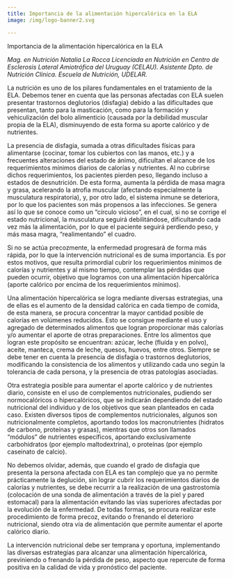 ```yaml
---
title: Importancia de la alimentación hipercalórica en la ELA
image: /img/logo-banner2.svg

---
```


<p class="f4 b lh-title mb2 primary pt4">Importancia de la alimentación hipercalórica en la ELA</p>

_Mag. en Nutrición Natalia La Rocca
Licenciada en Nutrición en Centro de Esclerosis Lateral Amiotrófica del Uruguay (CELAU). Asistente Dpto. de Nutrición Clínica. Escuela de Nutrición, UDELAR._


La nutrición es uno de los pilares fundamentales en el tratamiento de la ELA. Debemos tener en cuenta que las personas afectadas con ELA suelen presentar trastornos deglutorios (disfagia) debido a las dificultades que presentan, tanto para la masticación, como para la formación y vehiculización del bolo alimenticio (causada por la debilidad muscular propia de la ELA), disminuyendo de esta forma su aporte calórico y de nutrientes.

La presencia de disfagia, sumada a otras dificultades físicas para alimentarse (cocinar, tomar los cubiertos con las manos, etc.) y a frecuentes alteraciones del estado de ánimo, dificultan el alcance de los requerimientos mínimos diarios de calorías y nutrientes. Al no cubrirse dichos requerimientos, los pacientes pierden peso, llegando incluso a estados de desnutrición. De esta forma, aumenta la pérdida de masa magra y grasa, acelerando la atrofia muscular (afectando especialmente la musculatura respiratoria), y, por otro lado, el sistema inmune se deteriora, por lo que los pacientes son más propensos a las infecciones. Se genera así lo que se conoce como un “círculo vicioso”, en el cual, si no se corrige el estado nutricional, la musculatura seguirá debilitándose, dificultando cada vez más la alimentación, por lo que el paciente seguirá perdiendo peso, y más masa magra, “realimentando” el cuadro.

Si no se actúa precozmente, la enfermedad progresará de forma más rápida, por lo que la intervención nutricional es de suma importancia. Es por estos motivos, que resulta primordial cubrir los requerimientos mínimos de calorías y nutrientes y al mismo tiempo, contemplar las pérdidas que pueden ocurrir, objetivo que logramos con una alimentación hipercalórica (aporte calórico por encima de los requerimientos mínimos).

Una alimentación hipercalórica se logra mediante diversas estrategias, una de ellas es el aumento de la densidad calórica en cada tiempo de comida, de esta manera, se procura concentrar la mayor cantidad posible de calorías en volúmenes reducidos. Esto se consigue mediante el uso y agregado de determinados alimentos que logran proporcionar más calorías y/o aumentar el aporte de otras preparaciones. Entre los alimentos que logran este propósito se encuentran: azúcar, leche (fluída y en polvo), aceite, manteca, crema de leche, quesos, huevos, entre otros. Siempre se debe tener en cuenta la presencia de disfagia o trastornos deglutorios, modificando la consistencia de los alimentos y utilizando cada uno según la tolerancia de cada persona, y la presencia de otras patologías asociadas.

Otra estrategia posible para aumentar el aporte calórico y de nutrientes diario, consiste en el uso de complementos nutricionales, pudiendo ser normocalóricos o hipercalóricos, que se indicarán dependiendo del estado nutricional del individuo y de los objetivos que sean planteados en cada caso. Existen diversos tipos de complementos nutricionales, algunos son nutricionalmente completos, aportando todos los macronutrientes (hidratos de carbono, proteínas y grasas), mientras que otros son llamados “módulos” de nutrientes específicos, aportando exclusivamente carbohidratos (por ejemplo maltodextrina), o proteínas (por ejemplo caseinato de calcio).

No debemos olvidar, además, que cuando el grado de disfagia que presenta la persona afectada con ELA es tan complejo que ya no permite prácticamente la deglución, sin lograr cubrir los requerimientos diarios de calorías y nutrientes, se debe recurrir a la realización de una gastrostomía (colocación de una sonda de alimentación a través de la piel y pared estomacal) para la alimentación evitando las vías superiores afectadas por la evolución de la enfermedad. De todas formas, se procura realizar este procedimiento de forma precoz, evitando o frenando el deterioro nutricional, siendo otra vía de alimentación que permite aumentar el aporte calórico diario.

La intervención nutricional debe ser temprana y oportuna, implementando las diversas estrategias para alcanzar una alimentación hipercalórica, previniendo o frenando la pérdida de peso, aspecto que repercute de forma positiva en la calidad de vida y pronóstico del paciente.
